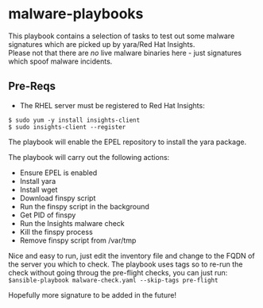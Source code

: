 # malware-playbooks
This playbook contains a selection of tasks to test out some malware signatures which are picked up by yara/Red Hat Insights.  
Please not that there are *no* live malware binaries here - just signatures which spoof malware incidents.

## Pre-Reqs
 - The RHEL server must be registered to Red Hat Insights:
```
$ sudo yum -y install insights-client
$ sudo insights-client --register
```

The playbook will enable the EPEL repository to install the yara package.

The playbook will carry out the following actions:
- Ensure EPEL is enabled
- Install yara
- Install wget
- Download finspy script
- Run the finspy script in the background
- Get PID of finspy
- Run the Insights malware check
- Kill the finspy process
- Remove finspy script from /var/tmp

Nice and easy to run, just edit the inventory file and change to the FQDN of the server you which to check. The playbook uses tags so to re-run the check without going throug the pre-flight checks, you can just run:
``  
$ansible-playbook malware-check.yaml --skip-tags pre-flight
``

Hopefully more signature to be added in the future!
